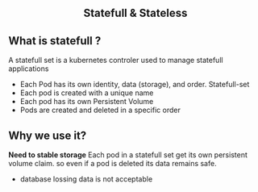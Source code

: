 <h2 align="center">Statefull & Stateless</h2>

## What is statefull ?
A statefull set is a kubernetes controler used to manage statefull applications
- Each Pod has its own identity, data (storage), and order.
Statefull-set
- Each pod is created with a unique name
- Each pod has its own Persistent Volume
- Pods are created and deleted in a specific order
## Why we use it?
**Need to stable storage**
Each pod in a statefull set get its own persistent  volume claim. so even if a pod is deleted its data remains safe.
- database lossing data is not acceptable
